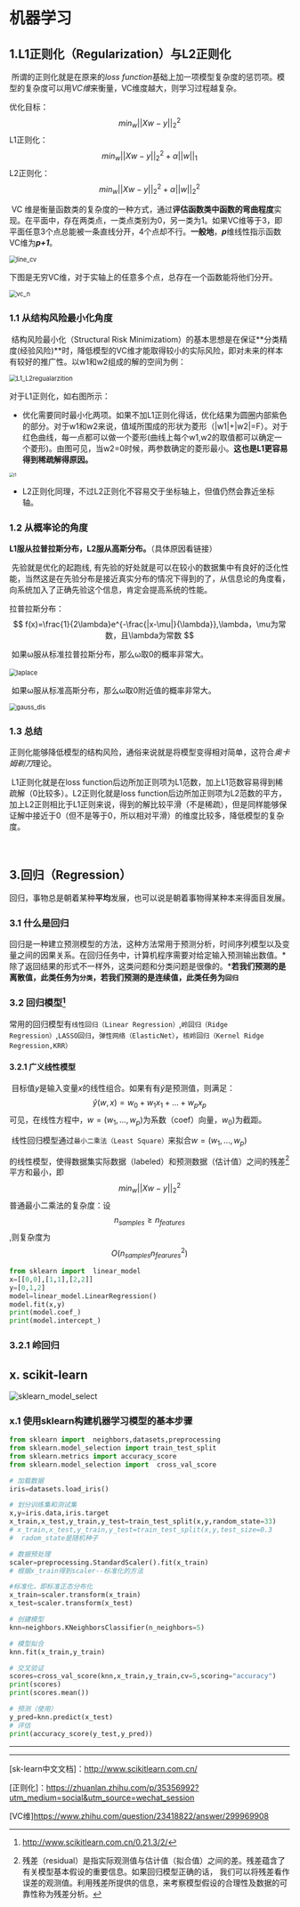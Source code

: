# 机器学习

## 1.L1正则化（Regularization）与L2正则化

​		所谓的正则化就是在原来的*loss function*基础上加一项模型复杂度的惩罚项。模型的复杂度可以用*VC维*来衡量，VC维度越大，则学习过程越复杂。

优化目标：
$$
min_w||Xw-y||_2^2
$$
L1正则化：
$$
min_w||Xw-y||_2^2+\alpha||w||_1
$$
L2正则化：
$$
min_w||Xw-y||_2^2+\alpha||w||_2^2
$$


​		VC 维是衡量函数类的复杂度的一种方式，通过**评估函数类中函数的弯曲程度**实现。在平面中，存在两类点，一类点类别为0，另一类为1。如果VC维等于3，即平面任意3个点总能被一条直线分开，4个点却不行。**一般地**，***p***维线性指示函数VC维为***p+1***。

<img src="C:\Users\李梓桦\Desktop\培训V20200507\CODE\python\Note\src\line_cv.png" alt="line_cv" style="zoom:80%;" />

​		下图是无穷VC维，对于实轴上的任意多个点，总存在一个函数能将他们分开。

<img src="C:\Users\李梓桦\Desktop\培训V20200507\CODE\python\Note\src\vc_n.jpg" alt="vc_n" style="zoom: 80%;" />

### 1.1 从结构风险最小化角度

​		结构风险最小化（Structural Risk Minimizatiom）的基本思想是在保证**分类精度(经验风险)**时，降低模型的VC维才能取得较小的实际风险，即对未来的样本有较好的推广性。以w1和w2组成的解的空间为例：

<img src="C:\Users\李梓桦\Desktop\培训V20200507\CODE\python\Note\src\L1_L2regualarzition.jpg" alt="L1_L2regualarzition" style="zoom:80%;" />



对于L1正则化，如右图所示：

- 优化需要同时最小化两项。如果不加L1正则化得话，优化结果为圆圈内部紫色的部分。对于w1和w2来说，值域所围成的形状为菱形（|w1|+|w2|=F）。对于红色曲线，每一点都可以做一个菱形(曲线上每个w1,w2的取值都可以确定一个菱形)。由图可见，当w2=0时候，两参数确定的菱形最小。**这也是L1更容易得到稀疏解得原因。**

<img src="C:\Users\李梓桦\Desktop\培训V20200507\CODE\python\Note\src\l1.jpg" alt="l1" style="zoom:50%;" />

- L2正则化同理，不过L2正则化不容易交于坐标轴上，但值仍然会靠近坐标轴。



### 1.2 从概率论的角度

​		**L1服从拉普拉斯分布，L2服从高斯分布。**（具体原因看链接）

​		先验就是优化的起跑线, 有先验的好处就是可以在较小的数据集中有良好的泛化性能，当然这是在先验分布是接近真实分布的情况下得到的了，从信息论的角度看，向系统加入了正确先验这个信息，肯定会提高系统的性能。

拉普拉斯分布：
$$
f(x)=\frac{1}{2\lambda}e^{-\frac{|x-\mu|}{\lambda}},\lambda，\mu为常数，且\lambda为常数
$$


​		如果ω服从标准拉普拉斯分布，那么ω取0的概率非常大。

​                                     <img src="C:\Users\李梓桦\Desktop\培训V20200507\CODE\python\Note\src\laplace.jpg" alt="laplace" style="zoom:80%;" />	

​		如果ω服从标准高斯分布，那么ω取0附近值的概率非常大。

<img src="C:\Users\李梓桦\Desktop\培训V20200507\CODE\python\Note\src\gauss_dis.png" alt="gauss_dis" style="zoom:80%;" />

### 1.3 总结

​		正则化能够降低模型的结构风险，通俗来说就是将模型变得相对简单，这符合*奥卡姆剃刀*理论。

​		L1正则化就是在loss function后边所加正则项为L1范数，加上L1范数容易得到稀疏解（0比较多）。L2正则化就是loss function后边所加正则项为L2范数的平方，加上L2正则相比于L1正则来说，得到的解比较平滑（不是稀疏），但是同样能够保证解中接近于0（但不是等于0，所以相对平滑）的维度比较多，降低模型的复杂度。

​		

## 3.回归（Regression）

​		回归，事物总是朝着某种**平均**发展，也可以说是朝着事物得某种本来得面目发展。

### 3.1 什么是回归

​		回归是一种建立预测模型的方法，这种方法常用于预测分析，时间序列模型以及变量之间的因果关系。在回归任务中，计算机程序需要对给定输入预测输出数值。*除了返回结果的形式不一样外，这类问题和分类问题是很像的。***若我们预测的是离散值，此类任务为`分类`，若我们预测的是连续值，此类任务为`回归`**

### 3.2 回归模型[^1]

​		常用的回归模型有`线性回归（Linear Regression）`,`岭回归（Ridge Regression）`,`LASSO回归`，`弹性网络（ElasticNet）`，`核岭回归（Kernel Ridge Regression,KRR）`

#### 3.2.1  广义线性模型

​		目标值$y$是输入变量$x$的线性组合。如果有有$\hat{y}$是预测值，则满足：
$$
\hat{y}(w,x)=w_0+w_1x_1+...+w_px_p
$$
可见，在线性方程中，$w=(w_1,...,w_p)$为系数（coef）向量，$w_0)$为截距。

​		线性回归模型通过`最小二乘法（Least Square）`来拟合$w=(w_1,...,w_p)$

的线性模型，使得数据集实际数据（labeled）和预测数据（估计值）之间的残差[^2]平方和最小，即
$$
min_w||Xw-y||_2^2
$$
普通最小二乘法的复杂度：设$$n_{samples} \geq n_{features}$$,则复杂度为$$O(n_{samples} n_{fearures}^2)$$

```python
from sklearn import  linear_model
x=[[0,0],[1,1],[2,2]]
y=[0,1,2]
model=linear_model.LinearRegression()
model.fit(x,y)
print(model.coef_)
print(model.intercept_)
```

### 3.2.1 岭回归





## x. scikit-learn



![sklearn_model_select](C:\Users\李梓桦\Desktop\培训V20200507\CODE\python\Note\src\sklearn_model_select.jpg)

### x.1 使用sklearn构建机器学习模型的基本步骤

```python
from sklearn import  neighbors,datasets,preprocessing
from sklearn.model_selection import train_test_split
from sklearn.metrics import accuracy_score
from sklearn.model_selection import  cross_val_score

# 加载数据
iris=datasets.load_iris()

# 划分训练集和测试集
x,y=iris.data,iris.target
x_train,x_test,y_train,y_test=train_test_split(x,y,random_state=33)
# x_train,x_test,y_train,y_test=train_test_split(x,y,test_size=0.3
#  radom_state是随机种子

# 数据预处理
scaler=preprocessing.StandardScaler().fit(x_train)
# 根据x_train得到scaler--标准化的方法

#标准化，即标准正态分布化
x_train=scaler.transform(x_train)
x_test=scaler.transform(x_test)

# 创建模型
knn=neighbors.KNeighborsClassifier(n_neighbors=5)

# 模型拟合
knn.fit(x_train,y_train)

# 交叉验证
scores=cross_val_score(knn,x_train,y_train,cv=5,scoring="accuracy")
print(scores)
print(scores.mean())

# 预测（使用）
y_pred=knn.predict(x_test)
# 评估
print(accuracy_score(y_test,y_pred))
```



------

[^1]: http://www.scikitlearn.com.cn/0.21.3/2/

[^2]: 残差（residual）是指实际观测值与估计值（拟合值）之间的差。残差蕴含了有关模型基本假设的重要信息。如果回归模型正确的话， 我们可以将残差看作误差的观测值。利用残差所提供的信息，来考察模型假设的合理性及数据的可靠性称为残差分析。





------

[sk-learn中文文档]：http://www.scikitlearn.com.cn/

[正则化]：https://zhuanlan.zhihu.com/p/35356992?utm_medium=social&utm_source=wechat_session

[VC维]https://www.zhihu.com/question/23418822/answer/299969908

